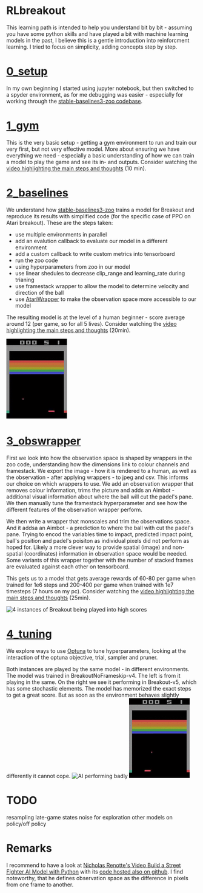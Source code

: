 # RLbreakout

This learning path is intended to help you understand bit by bit - assuming you have some python skills and have played a bit with machine learning models in the past, I believe this is a gentle introduction into reinforcment learning. I tried to focus on simplicity, adding concepts step by step.


# [0_setup](./0_setup)
In my own beginning I started using jupyter notebook, but then switched to a spyder environment, as for me debugging was easier - especially for working through the [stable-baselines3-zoo codebase](https://github.com/DLR-RM/stable-baselines3).


# [1_gym](./1_gym)
This is the very basic setup - getting a gym environment to run and train our very first, but not very effective model. More about ensuring we have everything we need - especially a basic understanding of how we can train a model to play the game and see its in- and outputs. Consider watching the [video highlighting the main steps and thoughts](https://youtu.be/DqzSCpKE-zk) (10 min).

# [2_baselines](./2_baselines)
We understand how [stable-baselines3-zoo](https://stable-baselines3.readthedocs.io/en/master/guide/rl_zoo.html) trains a model for Breakout and reproduce its results with simplified code (for the specific case of PPO on Atari breakout). These are the steps taken:
- use multiple environments in parallel
- add an evalution callback to evaluate our model in a different environment
- add a custom callback to write custom metrics into tensorboard
- run the zoo code
- using hyperparameters from zoo in our model
- use linear shedules to decrease clip_range and learning_rate during trianing
- use framestack wrapper to allow the model to determine velocity and direction of the ball
- use [AtariWrapper](https://stable-baselines3.readthedocs.io/en/master/common/atari_wrappers.html) to make the observation space more accessible to our model

The resulting model is at the level of a human beginner - score average around 12 (per game, so for all 5 lives).
Consider watching the [video highlighting the main steps and thoughts](https://youtu.be/RKd13RGI1Yg) (20min).


![1 instance of Breakout being played into low scores](./video/2.3_copying_hp_zoo.gif)

# [3_obswrapper](./3_obswrapper)
First we look into how the observation space is shaped by wrappers in the zoo code, understanding how the dimensions link to colour channels and framestack. We export the image - how it is rendered to a human, as well as the observation - after applying wrappers - to jpeg and csv. This informs our choice on which wrappers to use.
We add an observation wrapper that removes colour information, trims the picture and adds an Aimbot - additional visual information about where the ball will cut the padel's pane. We then manually tune the framestack hyperparameter and see how the different features of the observation wrapper perform.

We then write a wrapper that monscales and trim the observations space. And it addsa an Aimbot - a prediction to where the ball with cut the padel's pane. Trying to encod the variables time to impact, predicted impact point, ball's position and padel's poisiton as individual pixels did not perform as hoped for. Likely a more clever way to provide spatial (image) and non-spatial (coordinates) information in observation space would be needed. Some variants of this wrapper together with the number of stacked frames are evaluated against each other on tensorboard.

This gets us to a model that gets average rewards of 60-80 per game when trained for 1e6 steps and 200-400 per game when trained with 1e7 timesteps (7 hours on my pc).
Consider watching the [video highlighting the main steps and thoughts](https://youtu.be/luRhvvOgEYk) (25min).

![4 instances of Breakout being played into high scores](./video/3.3_aimbot_training_mono_1dim_trim_predict_3fs_0es_seed124_1e7.gif)

# [4_tuning](./4_tuning)
We explore ways to use [Optuna](https://optuna.readthedocs.io/en/stable/) to tune hyperparameters, looking at the interaction of the optuna objective, trial, sampler and pruner.

Both instances are played by the same model - in different environments. The model was trained in BreakoutNoFrameskip-v4. The left is from it playing in the same. On the right we see it performing in Breakout-v5, which has some stochastic elements. The model has memorized the exact steps to get a great score. But as soon as the environment behaves slightly differently it cannot cope.
![AI performing badly](./video/4.4.0_wrapper_optuna_PPO_noFrameskipV4.gif)
![AI performing badly](./video/4.0_wrapper_optuna_PPO_v5.gif)


# TODO

resampling late-game states
noise for exploration
other models
on policy/off policy


# Remarks
I recommend to have a look at [Nicholas Renotte's Video Build a Street Fighter AI Model with Python](https://www.youtube.com/watch?v=rzbFhu6So5U) with its [code hosted also on github](https://github.com/nicknochnack/StreetFighterRL/blob/main/StreetFighter-Tutorial.ipynb). I find noteworthy, that he defines observation space as the difference in pixels from one frame to another.
